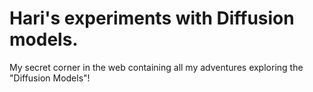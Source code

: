 # Hari's experiments with Diffusion models.

My secret corner in the web containing all my adventures exploring the "Diffusion Models"!